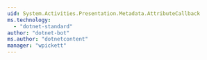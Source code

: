 ```yaml
---
uid: System.Activities.Presentation.Metadata.AttributeCallback
ms.technology: 
  - "dotnet-standard"
author: "dotnet-bot"
ms.author: "dotnetcontent"
manager: "wpickett"
---
```

